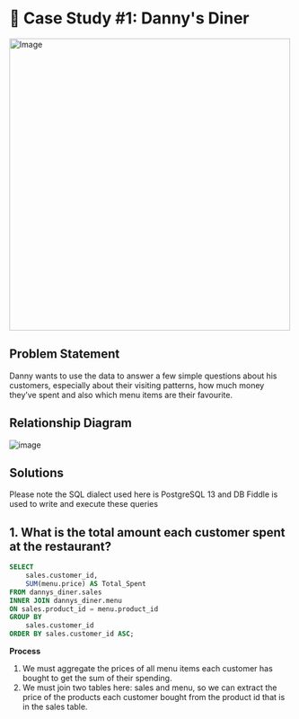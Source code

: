 # 🍜 Case Study #1: Danny's Diner 
<img src="https://user-images.githubusercontent.com/81607668/127727503-9d9e7a25-93cb-4f95-8bd0-20b87cb4b459.png" alt="Image" width="500" height="520">

## Problem Statement
Danny wants to use the data to answer a few simple questions about his customers, especially about their visiting patterns, how much money they’ve spent and also which menu items are their favourite.

## Relationship Diagram
![image](https://user-images.githubusercontent.com/81607668/127271130-dca9aedd-4ca9-4ed8-b6ec-1e1920dca4a8.png)

## Solutions
Please note the SQL dialect used here is PostgreSQL 13 and DB Fiddle is used to write and execute these queries

## 1. What is the total amount each customer spent at the restaurant?
````sql
SELECT
    sales.customer_id,
    SUM(menu.price) AS Total_Spent
FROM dannys_diner.sales
INNER JOIN dannys_diner.menu
ON sales.product_id = menu.product_id
GROUP BY 
	sales.customer_id
ORDER BY sales.customer_id ASC;
````

**Process**
1. We must aggregate the prices of all menu items each customer has bought to get the sum of their spending.
2. We must join two tables here: sales and menu, so we can extract the price of the products each customer bought from the product id that is in the sales table.
